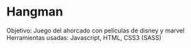 # Hangman

Objetivo: Juego del ahorcado con películas de disney y marvel
Herramientas usadas: Javascript, HTML, CSS3 (SASS)



